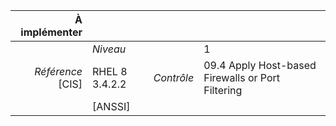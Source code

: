
|           À implémenter    |    |    |    |
|----------------:|:---|---:|:---|
|                 |*Niveau*|| 1 |
|*Référence* [CIS]| RHEL 8 3.4.2.2 |*Contrôle*| 09.4 Apply Host-based Firewalls or Port Filtering |
|                 |[ANSSI] ||  |

